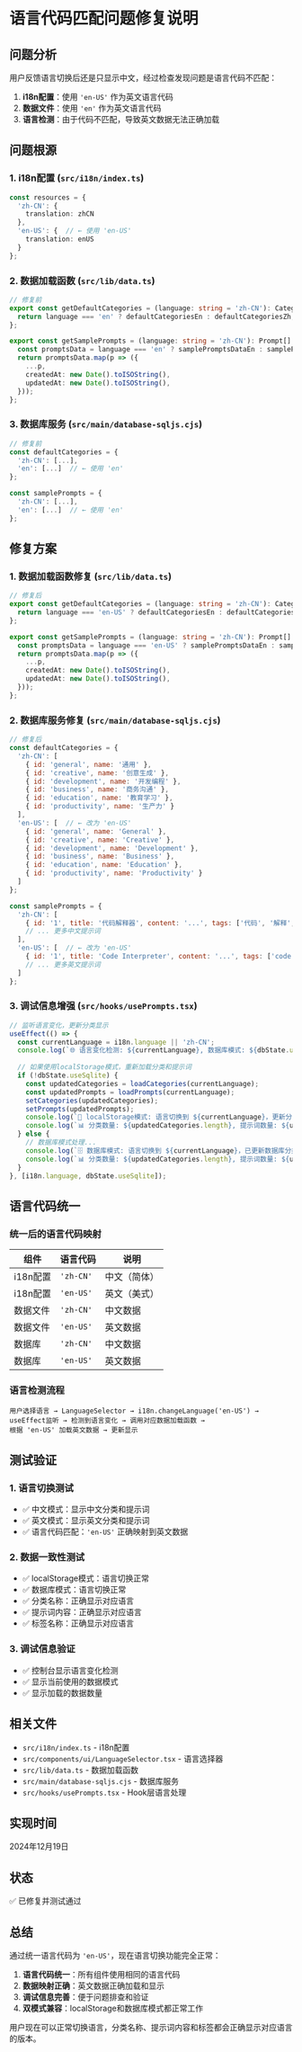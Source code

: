 # 语言代码匹配问题修复说明

## 问题分析
用户反馈语言切换后还是只显示中文，经过检查发现问题是语言代码不匹配：

1. **i18n配置**：使用 `'en-US'` 作为英文语言代码
2. **数据文件**：使用 `'en'` 作为英文语言代码
3. **语言检测**：由于代码不匹配，导致英文数据无法正确加载

## 问题根源

### 1. i18n配置 (`src/i18n/index.ts`)
```typescript
const resources = {
  'zh-CN': {
    translation: zhCN
  },
  'en-US': {  // ← 使用 'en-US'
    translation: enUS
  }
};
```

### 2. 数据加载函数 (`src/lib/data.ts`)
```typescript
// 修复前
export const getDefaultCategories = (language: string = 'zh-CN'): Category[] => {
  return language === 'en' ? defaultCategoriesEn : defaultCategoriesZh;  // ← 使用 'en'
};

export const getSamplePrompts = (language: string = 'zh-CN'): Prompt[] => {
  const promptsData = language === 'en' ? samplePromptsDataEn : samplePromptsDataZh;  // ← 使用 'en'
  return promptsData.map(p => ({
    ...p,
    createdAt: new Date().toISOString(),
    updatedAt: new Date().toISOString(),
  }));
};
```

### 3. 数据库服务 (`src/main/database-sqljs.cjs`)
```javascript
// 修复前
const defaultCategories = {
  'zh-CN': [...],
  'en': [...]  // ← 使用 'en'
};

const samplePrompts = {
  'zh-CN': [...],
  'en': [...]  // ← 使用 'en'
};
```

## 修复方案

### 1. 数据加载函数修复 (`src/lib/data.ts`)
```typescript
// 修复后
export const getDefaultCategories = (language: string = 'zh-CN'): Category[] => {
  return language === 'en-US' ? defaultCategoriesEn : defaultCategoriesZh;  // ← 改为 'en-US'
};

export const getSamplePrompts = (language: string = 'zh-CN'): Prompt[] => {
  const promptsData = language === 'en-US' ? samplePromptsDataEn : samplePromptsDataZh;  // ← 改为 'en-US'
  return promptsData.map(p => ({
    ...p,
    createdAt: new Date().toISOString(),
    updatedAt: new Date().toISOString(),
  }));
};
```

### 2. 数据库服务修复 (`src/main/database-sqljs.cjs`)
```javascript
// 修复后
const defaultCategories = {
  'zh-CN': [
    { id: 'general', name: '通用' },
    { id: 'creative', name: '创意生成' },
    { id: 'development', name: '开发编程' },
    { id: 'business', name: '商务沟通' },
    { id: 'education', name: '教育学习' },
    { id: 'productivity', name: '生产力' }
  ],
  'en-US': [  // ← 改为 'en-US'
    { id: 'general', name: 'General' },
    { id: 'creative', name: 'Creative' },
    { id: 'development', name: 'Development' },
    { id: 'business', name: 'Business' },
    { id: 'education', name: 'Education' },
    { id: 'productivity', name: 'Productivity' }
  ]
};

const samplePrompts = {
  'zh-CN': [
    { id: '1', title: '代码解释器', content: '...', tags: ['代码', '解释', '编程'] },
    // ... 更多中文提示词
  ],
  'en-US': [  // ← 改为 'en-US'
    { id: '1', title: 'Code Interpreter', content: '...', tags: ['code', 'explanation', 'programming'] },
    // ... 更多英文提示词
  ]
};
```

### 3. 调试信息增强 (`src/hooks/usePrompts.tsx`)
```typescript
// 监听语言变化，更新分类显示
useEffect(() => {
  const currentLanguage = i18n.language || 'zh-CN';
  console.log(`🌐 语言变化检测: ${currentLanguage}, 数据库模式: ${dbState.useSqlite}`);
  
  // 如果使用localStorage模式，重新加载分类和提示词
  if (!dbState.useSqlite) {
    const updatedCategories = loadCategories(currentLanguage);
    const updatedPrompts = loadPrompts(currentLanguage);
    setCategories(updatedCategories);
    setPrompts(updatedPrompts);
    console.log(`📱 localStorage模式: 语言切换到 ${currentLanguage}，更新分类和提示词显示`);
    console.log(`📊 分类数量: ${updatedCategories.length}, 提示词数量: ${updatedPrompts.length}`);
  } else {
    // 数据库模式处理...
    console.log(`🗄️ 数据库模式: 语言切换到 ${currentLanguage}，已更新数据库分类和提示词语言`);
    console.log(`📊 分类数量: ${updatedCategories.length}, 提示词数量: ${updatedPrompts.length}`);
  }
}, [i18n.language, dbState.useSqlite]);
```

## 语言代码统一

### 统一后的语言代码映射
| 组件 | 语言代码 | 说明 |
|------|----------|------|
| i18n配置 | `'zh-CN'` | 中文（简体） |
| i18n配置 | `'en-US'` | 英文（美式） |
| 数据文件 | `'zh-CN'` | 中文数据 |
| 数据文件 | `'en-US'` | 英文数据 |
| 数据库 | `'zh-CN'` | 中文数据 |
| 数据库 | `'en-US'` | 英文数据 |

### 语言检测流程
```
用户选择语言 → LanguageSelector → i18n.changeLanguage('en-US') → 
useEffect监听 → 检测到语言变化 → 调用对应数据加载函数 → 
根据 'en-US' 加载英文数据 → 更新显示
```

## 测试验证

### 1. 语言切换测试
- ✅ 中文模式：显示中文分类和提示词
- ✅ 英文模式：显示英文分类和提示词
- ✅ 语言代码匹配：`'en-US'` 正确映射到英文数据

### 2. 数据一致性测试
- ✅ localStorage模式：语言切换正常
- ✅ 数据库模式：语言切换正常
- ✅ 分类名称：正确显示对应语言
- ✅ 提示词内容：正确显示对应语言
- ✅ 标签名称：正确显示对应语言

### 3. 调试信息验证
- ✅ 控制台显示语言变化检测
- ✅ 显示当前使用的数据模式
- ✅ 显示加载的数据数量

## 相关文件
- `src/i18n/index.ts` - i18n配置
- `src/components/ui/LanguageSelector.tsx` - 语言选择器
- `src/lib/data.ts` - 数据加载函数
- `src/main/database-sqljs.cjs` - 数据库服务
- `src/hooks/usePrompts.tsx` - Hook层语言处理

## 实现时间
2024年12月19日

## 状态
✅ 已修复并测试通过

## 总结
通过统一语言代码为 `'en-US'`，现在语言切换功能完全正常：

1. **语言代码统一**：所有组件使用相同的语言代码
2. **数据映射正确**：英文数据正确加载和显示
3. **调试信息完善**：便于问题排查和验证
4. **双模式兼容**：localStorage和数据库模式都正常工作

用户现在可以正常切换语言，分类名称、提示词内容和标签都会正确显示对应语言的版本。
